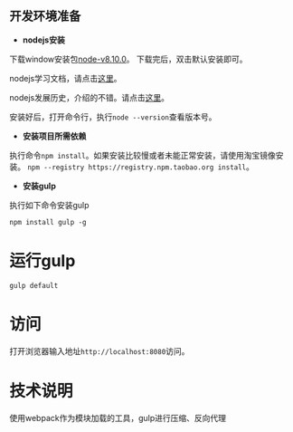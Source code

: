 ## 开发环境准备

* **nodejs安装**

下载window安装包[node-v8.10.0](http://yum.longcloud.tech:99/release/software/node-v8.10.0-x64.msi)。
下载完后，双击默认安装即可。

nodejs学习文档，请点击[这里](http://nodejs.cn/api/)。

nodejs发展历史，介绍的不错。请点击[这里](https://www.liaoxuefeng.com/wiki/001434446689867b27157e896e74d51a89c25cc8b43bdb3000/001434501245426ad4b91f2b880464ba876a8e3043fc8ef000)。

安装好后，打开命令行，执行````node --version````查看版本号。

* **安装项目所需依赖**

执行命令````npm install````。如果安装比较慢或者未能正常安装，请使用淘宝镜像安装。
````npm --registry https://registry.npm.taobao.org install````。

* **安装gulp**

执行如下命令安装gulp

````npm install gulp -g````

# 运行gulp

````gulp default````

# 访问

打开浏览器输入地址````http://localhost:8080````访问。

# 技术说明

使用webpack作为模块加载的工具，gulp进行压缩、反向代理




